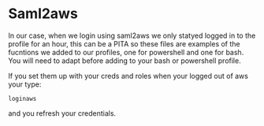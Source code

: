 # Saml2aws

In our case, when we login using saml2aws we only statyed logged in to the profile for an hour, this can be a PITA so these files are examples of the fucntions we added to our profiles, one for powershell and one for bash. You will need to adapt before adding to your bash or powershell profile.

If you set them up with your creds and roles when your logged out of aws your type:

```cli
loginaws
```

and you refresh your credentials.
